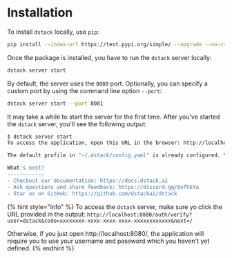 # Installation

To install `dstack` locally, use `pip`:

```bash
pip install --index-url https://test.pypi.org/simple/ --upgrade --no-cache-dir --extra-index-url=https://pypi.org/simple/ dstack==0.6dev17
```

Once the package is installed, you have to run the `dstack` server locally:

```bash
dstack server start
```

By default, the server uses the `8080` port. Optionally, you can specify a custom port by using the command line option `--port`:

```bash
dstack server start --port 8081
```

It may take a while to start the server for the first time. After you've started the `dstack` server, you'll see the following output:

```bash
$ dstack server start
To access the application, open this URL in the browser: http://localhost:8080/auth/verify?user=dstack&code=xxxxxxxx-xxxx-xxxx-xxxx-xxxxxxxxxxxx&next=/

The default profile in "~/.dstack/config.yaml" is already configured. You are welcome to push your data using Python or R packages.

What's next?
------------
- Checkout our documentation: https://docs.dstack.ai
- Ask questions and share feedback: https://discord.gg/8xfhEYa
- Star us on GitHub: https://github.com/dstackai/dstack
```

{% hint style="info" %}
To access the `dstack` server, make sure yo click the URL provided in the output: `http://localhost:8080/auth/verify?user=dstack&code=xxxxxxxx-xxxx-xxxx-xxxx-xxxxxxxxxxxx&next=/`

Otherwise, if you just open http://localhost:8080/, the application will require you to use your username and password which you haven't yet defined.
{% endhint %}

